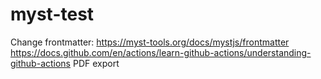 # myst-test

Change frontmatter: https://myst-tools.org/docs/mystjs/frontmatter
https://docs.github.com/en/actions/learn-github-actions/understanding-github-actions
PDF export